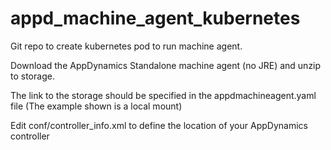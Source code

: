 # appd_machine_agent_kubernetes
Git repo to create kubernetes pod to run machine agent.

Download the AppDynamics Standalone machine agent (no JRE) and unzip to storage.

The link to the storage should be specified in the appdmachineagent.yaml file (The example shown is a local mount)

Edit conf/controller_info.xml to define the location of your AppDynamics controller
